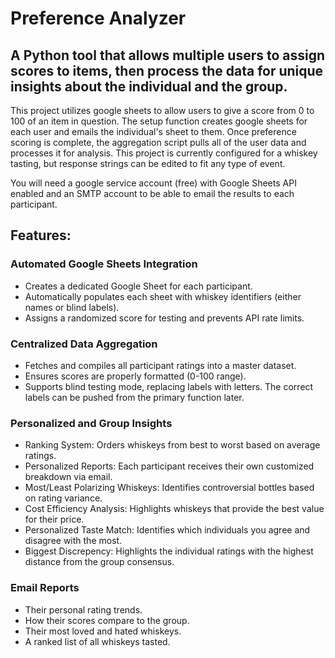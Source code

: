 # Preference Analyzer
## A Python tool that allows multiple users to assign scores to items, then process the data for unique insights about the individual and the group.

This project utilizes google sheets to allow users to give a score from 0 to 100 of an item in question. The setup function creates google sheets for each user and emails the individual's sheet to them. Once preference scoring is complete, the aggregation script pulls all of the user data and processes it for analysis. This project is currently configured for a whiskey tasting, but response strings can be edited to fit any type of event.

You will need a google service account (free) with Google Sheets API enabled and an SMTP account to be able to email the results to each participant.

## Features:
 ### Automated Google Sheets Integration
 - Creates a dedicated Google Sheet for each participant.
 - Automatically populates each sheet with whiskey identifiers (either names or blind labels).
 - Assigns a randomized score for testing and prevents API rate limits.

 ### Centralized Data Aggregation
 - Fetches and compiles all participant ratings into a master dataset.
 - Ensures scores are properly formatted (0-100 range).
 - Supports blind testing mode, replacing labels with letters. The correct labels can be pushed from the primary function later.

 ### Personalized and Group Insights
 - Ranking System: Orders whiskeys from best to worst based on average ratings.
 - Personalized Reports: Each participant receives their own customized breakdown via email.
 - Most/Least Polarizing Whiskeys: Identifies controversial bottles based on rating variance.
 - Cost Efficiency Analysis: Highlights whiskeys that provide the best value for their price.
 - Personalized Taste Match: Identifies which individuals you agree and disagree with the most.
 - Biggest Discrepency: Highlights the individual ratings with the highest distance from the group consensus.

 ### Email Reports
 - Their personal rating trends.
 - How their scores compare to the group.
 - Their most loved and hated whiskeys.
 - A ranked list of all whiskeys tasted.